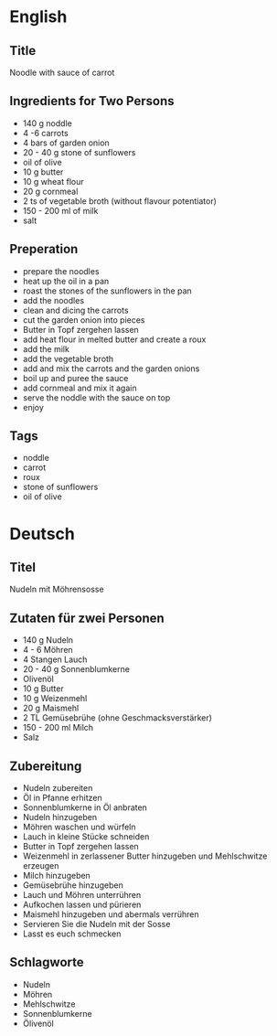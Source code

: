 # English

## Title

Noodle with sauce of carrot

## Ingredients for Two Persons

* 140 g noddle
* 4 -6 carrots
* 4 bars of garden onion
* 20 - 40 g stone of sunflowers
* oil of olive
* 10 g butter
* 10 g wheat flour
* 20 g cornmeal
* 2 ts of vegetable broth (without flavour potentiator)
* 150 - 200 ml of milk
* salt

## Preperation

* prepare the noodles
* heat up the oil in a pan
* roast the stones of the sunflowers in the pan
* add the noodles
* clean and dicing the carrots
* cut the garden onion into pieces
* Butter in Topf zergehen lassen
* add heat flour in melted butter and create a roux
* add the milk
* add the vegetable broth
* add and mix the carrots and the garden onions
* boil up and puree the sauce
* add cornmeal and mix it again
* serve the noddle with the sauce on top
* enjoy

## Tags

* noddle
* carrot
* roux
* stone of sunflowers
* oil of olive

# Deutsch

## Titel

Nudeln mit Möhrensosse

## Zutaten für zwei Personen

* 140 g Nudeln
* 4 - 6 Möhren
* 4 Stangen Lauch
* 20 - 40 g Sonnenblumkerne
* Olivenöl
* 10 g Butter
* 10 g Weizenmehl
* 20 g Maismehl
* 2 TL Gemüsebrühe (ohne Geschmacksverstärker)
* 150 - 200 ml Milch
* Salz

## Zubereitung

* Nudeln zubereiten
* Öl in Pfanne erhitzen
* Sonnenblumkerne in Öl anbraten
* Nudeln hinzugeben
* Möhren waschen und würfeln
* Lauch in kleine Stücke schneiden
* Butter in Topf zergehen lassen
* Weizenmehl in zerlassener Butter hinzugeben und Mehlschwitze erzeugen
* Milch hinzugeben
* Gemüsebrühe hinzugeben
* Lauch und Möhren unterrühren
* Aufkochen lassen und pürieren
* Maismehl hinzugeben und abermals verrühren
* Servieren Sie die Nudeln mit der Sosse
* Lasst es euch schmecken

## Schlagworte

* Nudeln
* Möhren
* Mehlschwitze
* Sonnenblumkerne
* Ölivenöl
